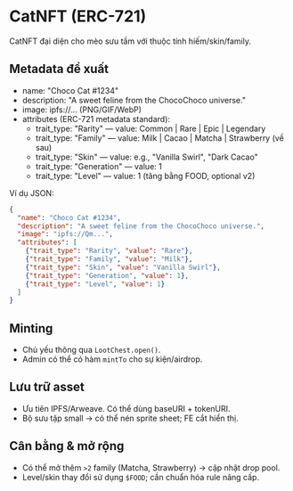 # CatNFT (ERC-721)

CatNFT đại diện cho mèo sưu tầm với thuộc tính hiếm/skin/family.

## Metadata đề xuất

- name: "Choco Cat #1234"
- description: "A sweet feline from the ChocoChoco universe."
- image: ipfs://... (PNG/GIF/WebP)
- attributes (ERC-721 metadata standard):
  - trait_type: "Rarity" — value: Common | Rare | Epic | Legendary
  - trait_type: "Family" — value: Milk | Cacao | Matcha | Strawberry (về sau)
  - trait_type: "Skin" — value: e.g., "Vanilla Swirl", "Dark Cacao"
  - trait_type: "Generation" — value: 1
  - trait_type: "Level" — value: 1 (tăng bằng FOOD, optional v2)

Ví dụ JSON:

```json
{
  "name": "Choco Cat #1234",
  "description": "A sweet feline from the ChocoChoco universe.",
  "image": "ipfs://Qm...",
  "attributes": [
    {"trait_type": "Rarity", "value": "Rare"},
    {"trait_type": "Family", "value": "Milk"},
    {"trait_type": "Skin", "value": "Vanilla Swirl"},
    {"trait_type": "Generation", "value": 1},
    {"trait_type": "Level", "value": 1}
  ]
}
```

## Minting

- Chủ yếu thông qua `LootChest.open()`.
- Admin có thể có hàm `mintTo` cho sự kiện/airdrop.

## Lưu trữ asset

- Ưu tiên IPFS/Arweave. Có thể dùng baseURI + tokenURI.
- Bộ sưu tập small → có thể nén sprite sheet; FE cắt hiển thị.

## Cân bằng & mở rộng

- Có thể mở thêm `>2` family (Matcha, Strawberry) → cập nhật drop pool.
- Level/skin thay đổi sử dụng `$FOOD`; cần chuẩn hóa rule nâng cấp.

